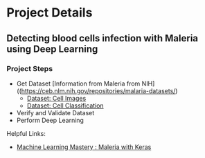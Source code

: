 # Project Details #

## Detecting blood cells infection with Maleria using Deep Learning ## 

### Project Steps ###
- Get Dataset  [Information from Maleria from NIH]((https://ceb.nlm.nih.gov/repositories/malaria-datasets/)
  - [Dataset: Cell Images](https://ceb.nlm.nih.gov/proj/malaria/cell_images.zip)
  - [Dataset: Cell Classification](https://ceb.nlm.nih.gov/proj/malaria/malaria_cell_classification_code.zip)
- Verify and Validate Dataset 
- Perform Deep Learning


Helpful Links:
- [Machine Learning Mastery : Maleria with Keras](https://www.pyimagesearch.com/2018/12/03/deep-learning-and-medical-image-analysis-with-keras/)
